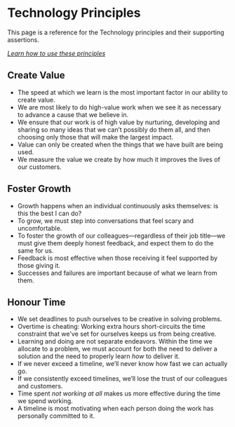 # Technology Principles

This page is a reference for the Technology principles and their supporting assertions. 

_[Learn how to use these principles](culture-and-principles.md)_

## Create Value
- The speed at which we learn is the most important factor in our ability to create value.
- We are most likely to do high-value work when we see it as necessary to advance a cause that we believe in.
- We ensure that our work is of high value by nurturing, developing and sharing so many ideas that we can’t possibly do them all, and then choosing only those that will make the largest impact.
- Value can only be created when the things that we have built are being used.
- We measure the value we create by how much it improves the lives of our customers.

## Foster Growth
- Growth happens when an individual continuously asks themselves: is this the best I can do?
- To grow, we must step into conversations that feel scary and uncomfortable.
- To foster the growth of our colleagues—regardless of their job title—we must give them deeply honest feedback, and expect them to do the same for us.
- Feedback is most effective when those receiving it feel supported by those giving it.
- Successes and failures are important because of what we learn from them.

## Honour Time
- We set deadlines to push ourselves to be creative in solving problems.
- Overtime is cheating: Working extra hours short-circuits the time constraint that we've set for ourselves keeps us from being creative.
- Learning and doing are not separate endeavors. Within the time we allocate to a problem, we must account for both the need to deliver a solution and the need to properly learn _how_ to deliver it.
- If we never exceed a timeline, we’ll never know how fast we can actually go.
- If we consistently exceed timelines, we’ll lose the trust of our colleagues and customers.
- Time spent _not working at all_ makes us more effective during the time we spend working.
- A timeline is most motivating when each person doing the work has personally committed to it.
